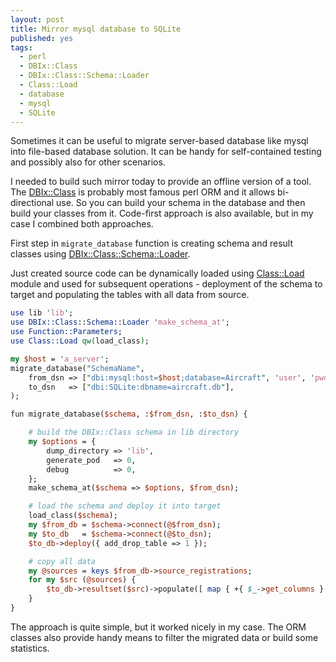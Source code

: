 ```yaml
---
layout: post
title: Mirror mysql database to SQLite
published: yes
tags:
  - perl
  - DBIx::Class
  - DBIx::Class::Schema::Loader
  - Class::Load
  - database
  - mysql
  - SQLite
---
```

Sometimes it can be useful to migrate server-based database like mysql into file-based database solution. It can be handy for self-contained testing and possibly also for other scenarios.

I needed to build such mirror today to provide an offline version of a tool. The [DBIx::Class][1] is probably most famous perl ORM and it allows bi-directional use. So you can build your schema in the database and then build your classes from it. Code-first approach is also available, but in my case I combined both approaches. 

First step in `migrate_database` function is creating schema and result classes using [DBIx::Class::Schema::Loader][2]. 

Just created source code can be dynamically loaded using [Class::Load][3] module and used for subsequent operations - deployment of the schema to target and populating the tables with all data from source.

```perl
use lib 'lib';
use DBIx::Class::Schema::Loader 'make_schema_at';
use Function::Parameters;
use Class::Load qw(load_class);

my $host = 'a_server';
migrate_database("SchemaName",
    from_dsn => ["dbi:mysql:host=$host;database=Aircraft", 'user', 'pwd'],
    to_dsn   => ["dbi:SQLite:dbname=aircraft.db"],
);

fun migrate_database($schema, :$from_dsn, :$to_dsn) {

    # build the DBIx::Class schema in lib directory
    my $options = {
        dump_directory => 'lib',
        generate_pod   => 0,
        debug          => 0,
    };
    make_schema_at($schema => $options, $from_dsn);

    # load the schema and deploy it into target
    load_class($schema);
    my $from_db = $schema->connect(@$from_dsn);
    my $to_db   = $schema->connect(@$to_dsn);
    $to_db->deploy({ add_drop_table => 1 });

    # copy all data
    my @sources = keys $from_db->source_registrations;
    for my $src (@sources) {
        $to_db->resultset($src)->populate([ map { +{ $_->get_columns } } $from_db->resultset($src)->all ]);
    }
}
```

The approach is quite simple, but it worked nicely in my case. The ORM classes also provide handy means to filter the migrated data or build some statistics.

[1]: https://metacpan.org/dist/DBIx-Class
[2]: https://metacpan.org/pod/DBIx::Class::Schema::Loader
[3]: https://metacpan.org/pod/Class::Load
